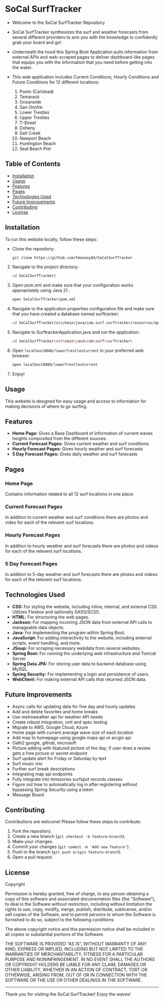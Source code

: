 # SoCal SurfTracker

- Welcome to the SoCal SurfTracker Repository
- SoCal SurfTracker synthesizes the surf and weather forecasts from several different providers to arm you with
  the knowledge to confidently grab your board and go! 

- Underneath the hood this Spring Boot Application pulls information from external APIs and web-scraped pages to
  deliver dashboard-like pages that equips you with the information that you need before getting into the water.
- This web application includes Current Conditions, Hourly Conditions and Future Conditions for 12 different
  locations:  
    1. Ponto (Carlsbad)
    2. Tamarack
    3. Oceanside
    4. San Onofre 
    5. Lower Trestles
    6. Upper Trestles
    7. T-Street
    8. Doheny
    9. Salt Creek
    10. Newport Beach
    11. Huntington Beach
    12. Seal Beach Pier



## Table of Contents

- [Installation](#installation)
- [Usage](#usage)
- [Features](#features)
- [Pages](#pages)
- [Technologies Used](#technologies-used)
- [Future Improvements](#future-improvements)
- [Contributing](#contributing)
- [License](#license)

## Installation

To run this website locally, follow these steps:

- Clone the repository:
    ```sh
    git clone https://github.com/tmooney84/SoCalSurfTracker
    ```
2. Navigate to the project directory:
    ```sh
    cd SoCalSurfTracker/
    ```
3. Open pom.xml and make sure that your configuration works appropriately using Java 21 :
    ```sh   
   open SoCalSurfTracker/pom.xml
    ```

3. Navigate to the application properties configuration file and make sure that you have 
   created a database named surftracker:
    ```sh
    cd SoCalSurfTracker/src/main/java/com.surf.surftracker/resources/application.properties
    ```
2. Navigate to SurftrackerApplication.java and run the application:
    ```sh
    cd SoCalSurfTracker\src\main\java\com\surf\surftracker\
    ```
3. Open `localhost8080/lowerTrestlesCurrent` in your preferred web browser:
    ```sh
    open localhost8080/lowerTrestlesCurrent
    ```
4. Enjoy!

## Usage

This website is designed for easy usage and access to information for making decisions of where to go surfing. 

## Features

- **Home Page:** Gives a Base Dashboard of information of current waves heights composited from the different sources.
- **Current Forecast Pages:** Gives current weather and surf conditions  
- **Hourly Forecast Pages:** Gives hourly weather and surf forecasts
- **5 Day Forecast Pages:** Gives daily weather and surf forecasts
## Pages

### Home Page

Contains information related to all 12 surf locations in one place.

### Current Forecast Pages

In addition to current weather and surf conditions there are photos and video for each of the relevent surf locations.

### Hourly Forecast Pages

In addition to hourly weather and surf forecasts there are photos and videos for each of the relevent surf locations.

### 5 Day Forecast Pages

In addition to 5-day weather and surf forecasts there are photos and videos for each of the relevent surf locations.

## Technologies Used
- **CSS:** For styling the website, including inline, internal, and external CSS. Utilizes Flexbox and optionally SASS/SCSS.
- **HTML:** For structuring the web pages.
- **Jackson:** For mapping incoming JSON data from external API calls to manageable data objects.
- **Java:** For implementing the program within Spring Boot.
- **JavaScript:** For adding interactivity to the website, including external scripts, event handling, and more.
- **JSoup:** For scraping necessary webdata from several websites.
- **Spring Boot:** For running the underlying web infrastructure and Tomcat Server.
- **Spring Data JPA:** For storing user data to backend database using MySQL.
- **Spring Security:** For implementing a login and persistence of users.
- **WebClient:** For making external API calls that returned JSON data.

## Future Improvements
- Async calls for updating data for five day and hourly updates
- Add and delete favorites and home breaks
- Use metroweather api for weather API needs 
- Create robust integration, unit and spec testing
- Migrate to AWS, Google Cloud, Azure
- Home page with current average wave size of each location
- Add map to homepage using google maps api or arcgis api 
- Oath2 google, github, microsoft
- Picture adding with featured picture of the day; if user does a review gets a free picture or secret endpoint
- Surf update alert for Friday or Saturday by text
- Surf music mix
- Further surf break descriptions
- Integrating map api endpoints
- Fully integrate into timezones surfspot records classes
- Figure out how to automatically log in after registering without bypassing Spring Security using a token
- Message Board

## Contributing

Contributions are welcome! Please follow these steps to contribute:

1. Fork the repository.
2. Create a new branch (`git checkout -b feature-branch`).
3. Make your changes.
4. Commit your changes (`git commit -m 'Add new feature'`).
5. Push to the branch (`git push origin feature-branch`).
6. Open a pull request.

## License

Copyright <YEAR> <COPYRIGHT HOLDER>

Permission is hereby granted, free of charge, to any person obtaining a copy of this software and associated documentation files (the “Software”), to deal in the Software without restriction, including without limitation the rights to use, copy, modify, merge, publish, distribute, sublicense, and/or sell copies of the Software, and to permit persons to whom the Software is furnished to do so, subject to the following conditions:

The above copyright notice and this permission notice shall be included in all copies or substantial portions of the Software.

THE SOFTWARE IS PROVIDED “AS IS”, WITHOUT WARRANTY OF ANY KIND, EXPRESS OR IMPLIED, INCLUDING BUT NOT LIMITED TO THE WARRANTIES OF MERCHANTABILITY, FITNESS FOR A PARTICULAR PURPOSE AND NONINFRINGEMENT. IN NO EVENT SHALL THE AUTHORS OR COPYRIGHT HOLDERS BE LIABLE FOR ANY CLAIM, DAMAGES OR OTHER LIABILITY, WHETHER IN AN ACTION OF CONTRACT, TORT OR OTHERWISE, ARISING FROM, OUT OF OR IN CONNECTION WITH THE SOFTWARE OR THE USE OR OTHER DEALINGS IN THE SOFTWARE.


---

Thank you for visiting the SoCal SurfTracker! Enjoy the waves!